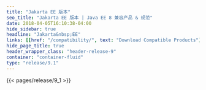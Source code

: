 ```yaml
---
title: "Jakarta EE 版本"
seo_title: "Jakarta EE 版本 | Java EE 8 兼容产品 & 规范"
date: 2018-04-05T16:10:38-04:00
hide_sidebar: true
headline: "Jakarta&nbsp;EE"
links: [[href: "/compatibility/", text: "Download Compatible Products"], [href: "/specifications/", text: "Specifications"]]
hide_page_title: true
header_wrapper_class: "header-release-9"
container: "container-fluid"
type: "release/9.1"
---
```


{{< pages/release/9_1 >}}